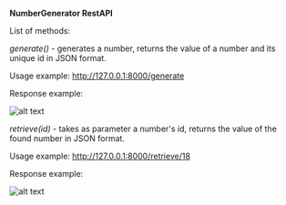 **NumberGenerator RestAPI**

List of methods:

*generate()* - generates a number, returns the value of a number and its unique id in JSON format.

Usage example: http://127.0.0.1:8000/generate

Response example: 

![alt text](https://i.ibb.co/JHK3snT/generate.png)

*retrieve(id)* - takes as parameter a number's id, returns the value of the found number  in JSON format.

Usage example: http://127.0.0.1:8000/retrieve/18

Response example: 

![alt text](https://i.ibb.co/yB7KJGM/retrieve.png)
